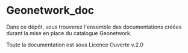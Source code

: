 # Geonetwork_doc

Dans ce dépôt, vous trouverez l'ensemble des documentations créées durant la mise en place du catalogue Geonetwork.

Toute la documentation est sous Licence Ouverte v.2.0
